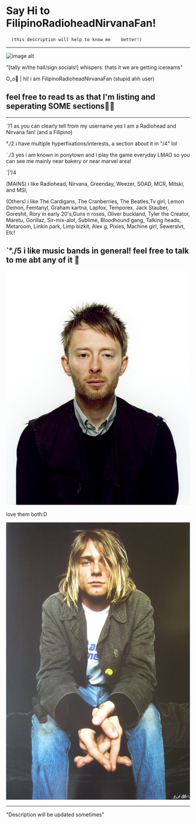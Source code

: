 # Say Hi to FilipinoRadioheadNirvanaFan!

      (this description will help to know me    better!)
- - -

![image alt](https://github.com/FilipinoRadioheadNirvanaFan/Say-hello-to-FilipinoRadioheadNirvanaFan-/blob/0adbf82cf1117bce8ddeecf84e6e141c7e2a2ff2/Screenshot_2025-05-24-11-13-59-287_com.android.chrome-edit.jpg)

"[tally w/the hall/sign socials!] whispers: thats it we are getting icereams"

 O⁠_⁠o🌱 | hi! i am FilipinoRadioheadNirvanaFan (stupid ahh user) 

## feel free to read ts as that I'm listing and seperating SOME sections🤷‍♀️

---
  `’/1 as you can clearly tell from my  username yes I am a Radiohead and    Nirvana fan! (and a Filipino)

  °./2 i have multiple  hyperfixations/interests, a section about it in "/4" lol

  `./3 yes i am known in ponytown and i play the game everyday LMAO so you can see me mainly near bakery or near marvel area!

 `|”/4 
 
 (MAINS) i like Radiohead, Nirvana, Greenday, Weezer, SOAD, MCR, Mitski, and MSI,
 
 (Others) i like The Cardigans, The Cranberries, The Beatles,Tv girl, Lemon Demon, Femtanyl, Graham kartna, Lapfox, Temporex, Jack Stauber, Goreshit, Rory in early 20's,Guns n roses, Oliver buckland, Tyler the Creator, Maretu, Gorillaz, Sir-mix-alot, Sublime, Bloodhound gang, Talking heads, Metaroom, Linkin park, Limp bizkit, Alex g, Pixies, Machine girl, Sewerslvt, Etc!

  `°./5 i like music bands in general! feel free to talk to me abt any of it 🙏
---

  ![image alt](https://github.com/FilipinoRadioheadNirvanaFan/FilipinoRadioheadNirvanaFan/blob/f4b2511f3f57482f76c3d33fe4a609128f075e5c/ThomYorkeAppearance.jpg)

love them both:D

  ![image alt](https://github.com/FilipinoRadioheadNirvanaFan/FilipinoRadioheadNirvanaFan/blob/0bc10cba4c3b548b1c88f100382e6a8b98016759/Kurt-Cobain-Style-Photo-Plaid-Jacket.jpg)
- - -
"Description will be updated sometimes"
